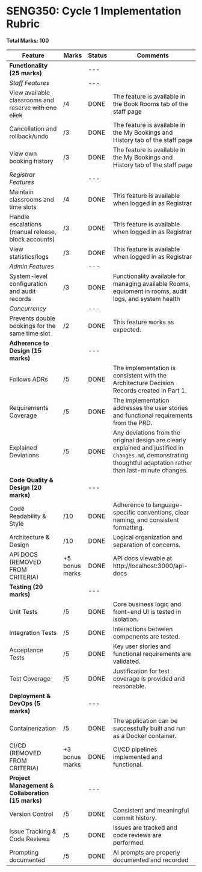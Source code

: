 # SENG350: Cycle 1 Implementation Rubric

**Total Marks: 100**

| Feature                                                  | Marks | Status | Comments                                                                                                                                                          |
|----------------------------------------------------------|-------|--------|-------------------------------------------------------------------------------------------------------------------------------------------------------------------|
| **Functionality (25 marks)**                             |       | ---    |                                                                                                                                                                   |
| *Staff Features*                                         |       | ---    |                                                                                                                                                                   |
| View available classrooms and reserve ~~with one click~~ | /4    | DONE   | The feature is available in the Book Rooms tab of the staff page                                                                                                  |
| Cancellation and rollback/undo                           | /3    | DONE   | The feature is available in the My Bookings and History tab of the staff page                                                                                     |
| View own booking history                                 | /3    | DONE   | The feature is available in the My Bookings and History tab of the staff page                                                                                     |
| *Registrar Features*                                     |       | ---    |                                                                                                                                                                   |
| Maintain classrooms and time slots                       | /4    | DONE   | This feature is available when logged in as Registrar                                                                                                             |
| Handle escalations (manual release, block accounts)      | /3    | DONE   | This feature is available when logged in as Registrar                                                                                                             |
| View statistics/logs                                     | /3    | DONE   | This feature is available when logged in as Registrar                                                                                                             |
| *Admin Features*                                         |       | ---    |                                                                                                                                                                   |
| System-level configuration and audit records             | /3    | DONE   | Functionality available for managing available Rooms, equipment in rooms, audit logs, and system health                                                           |
| *Concurrency*                                            |       | ---    |                                                                                                                                                                   |
| Prevents double bookings for the same time slot          | /2    | DONE   | This feature works as expected.                                                                                                                                   |
| **Adherence to Design (15 marks)**                       |       | ---    |                                                                                                                                                                   |
| Follows ADRs                                             | /5    | DONE   | The implementation is consistent with the Architecture Decision Records created in Part 1.                                                                        |
| Requirements Coverage                                    | /5    | DONE   | The implementation addresses the user stories and functional requirements from the PRD.                                                                           |
| Explained Deviations                                     | /5    | DONE   | Any deviations from the original design are clearly explained and justified in `Changes.md`, demonstrating thoughtful adaptation rather than last-minute changes. |
| **Code Quality & Design (20 marks)**                     |       | ---    |                                                                                                                                                                   |
| Code Readability & Style                                 | /10   | DONE   | Adherence to language-specific conventions, clear naming, and consistent formatting.                                                                              |
| Architecture & Design                                    | /10   | DONE   | Logical organization and separation of concerns.                                                                                                                  |
| API DOCS (REMOVED FROM CRITERIA)                         | +5 bonus marks | DONE   |  API docs viewable at http://localhost:3000/api-docs     |                                                                                                                                                 |
| **Testing (20 marks)**                                   |                | ---       |                                                                                                                                                                   |
| Unit Tests                                               | /5             |  DONE      | Core business logic and front-end UI is tested in isolation.                                                                                                                        |
| Integration Tests                                        | /5             | DONE       | Interactions between components are tested.                                                                                                                       |
| Acceptance Tests                                         | /5             |  DONE      | Key user stories and functional requirements are validated.                                                                                                       |
| Test Coverage                                            | /5             |  DONE      | Justification for test coverage is provided and reasonable.                                                                                                       |
| **Deployment & DevOps (5 marks)**                        |                | ---    |                                                                                                                                                                   |
| Containerization                                         | /5             | DONE   | The application can be successfully built and run as a Docker container.                                                                                          |
| CI/CD (REMOVED FROM CRITERIA)                            | +3 bonus marks |   DONE     | CI/CD pipelines implemented and functional.                                                                          |
| **Project Management & Collaboration (15 marks)**        |                | ---    |                                                                                                                                                                   |
| Version Control                                          | /5             | DONE   | Consistent and meaningful commit history.                                                                                                                         |
| Issue Tracking & Code Reviews                            | /5             | DONE      | Issues are tracked and code reviews are performed.                                                                                                                |
| Prompting documented                                     | /5             | DONE    | AI prompts are properly documented and recorded                                                                                                                   |
